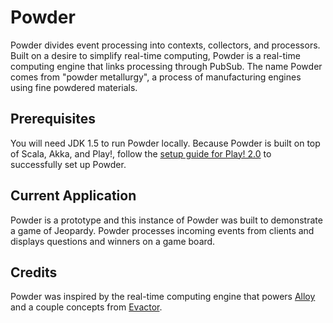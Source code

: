 Powder
======

Powder divides event processing into contexts, collectors, and processors. Built on a desire to simplify real-time computing, Powder is a real-time computing engine that links processing through PubSub. The name Powder comes from "powder metallurgy", a process of manufacturing engines using fine powdered materials.

## Prerequisites
You will need JDK 1.5 to run Powder locally. Because Powder is built on top of Scala, Akka, and Play!, follow the [setup guide for Play! 2.0](http://www.playframework.org/documentation/2.0.4/Installing) to successfully set up Powder.

## Current Application
Powder is a prototype and this instance of Powder was built to demonstrate a game of Jeopardy. Powder processes incoming events from clients and displays questions and winners on a game board.

## Credits
Powder was inspired by the real-time computing engine that powers [Alloy](http://alloyengine.com) and a couple concepts from [Evactor](https://github.com/aorwall/evactor).